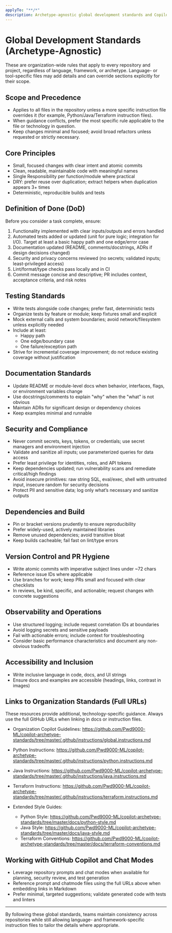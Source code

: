 ```yaml
---
applyTo: "**/*"
description: Archetype-agnostic global development standards and Copilot guidance for all repositories
---
```


# Global Development Standards (Archetype‑Agnostic)

These are organization-wide rules that apply to every repository and project, regardless of language, framework, or archetype. Language- or tool-specific files may add details and can override sections explicitly for their scope.

## Scope and Precedence

- Applies to all files in the repository unless a more specific instruction file overrides it (for example, Python/Java/Terraform instruction files).
- When guidance conflicts, prefer the most specific rule applicable to the file or technology in question.
- Keep changes minimal and focused; avoid broad refactors unless requested or strictly necessary.

## Core Principles

- Small, focused changes with clear intent and atomic commits
- Clean, readable, maintainable code with meaningful names
- Single Responsibility per function/module where practical
- DRY: prefer reuse over duplication; extract helpers when duplication appears 3+ times
- Deterministic, reproducible builds and tests

## Definition of Done (DoD)

Before you consider a task complete, ensure:

1. Functionality implemented with clear inputs/outputs and errors handled
2. Automated tests added or updated (unit for pure logic; integration for I/O). Target at least a basic happy path and one edge/error case
3. Documentation updated (README, comments/docstrings, ADRs if design decisions changed)
4. Security and privacy concerns reviewed (no secrets; validated inputs; least-privileged access)
5. Lint/format/type checks pass locally and in CI
6. Commit message concise and descriptive; PR includes context, acceptance criteria, and risk notes

## Testing Standards

- Write tests alongside code changes; prefer fast, deterministic tests
- Organize tests by feature or module; keep fixtures small and explicit
- Mock external calls and system boundaries; avoid network/filesystem unless explicitly needed
- Include at least:
	- Happy path
	- One edge/boundary case
	- One failure/exception path
- Strive for incremental coverage improvement; do not reduce existing coverage without justification

## Documentation Standards

- Update README or module-level docs when behavior, interfaces, flags, or environment variables change
- Use docstrings/comments to explain "why" when the "what" is not obvious
- Maintain ADRs for significant design or dependency choices
- Keep examples minimal and runnable

## Security and Compliance

- Never commit secrets, keys, tokens, or credentials; use secret managers and environment injection
- Validate and sanitize all inputs; use parameterized queries for data access
- Prefer least privilege for identities, roles, and API tokens
- Keep dependencies updated; run vulnerability scans and remediate critical/high findings
- Avoid insecure primitives: raw string SQL, eval/exec, shell with untrusted input, insecure random for security decisions
- Protect PII and sensitive data; log only what’s necessary and sanitize outputs

## Dependencies and Build

- Pin or bracket versions prudently to ensure reproducibility
- Prefer widely-used, actively maintained libraries
- Remove unused dependencies; avoid transitive bloat
- Keep builds cacheable; fail fast on lint/type errors

## Version Control and PR Hygiene

- Write atomic commits with imperative subject lines under ~72 chars
- Reference issue IDs where applicable
- Use branches for work; keep PRs small and focused with clear checklists
- In reviews, be kind, specific, and actionable; request changes with concrete suggestions

## Observability and Operations

- Use structured logging; include request correlation IDs at boundaries
- Avoid logging secrets and sensitive payloads
- Fail with actionable errors; include context for troubleshooting
- Consider basic performance characteristics and document any non-obvious tradeoffs

## Accessibility and Inclusion

- Write inclusive language in code, docs, and UI strings
- Ensure docs and examples are accessible (headings, links, contrast in images)

## Links to Organization Standards (Full URLs)

These resources provide additional, technology-specific guidance. Always use the full GitHub URLs when linking in docs or instruction files.

- Organization Copilot Guidelines:
	https://github.com/Pwd9000-ML/copilot-archetype-standards/tree/master/.github/instructions/global.instructions.md

- Python Instructions:
	https://github.com/Pwd9000-ML/copilot-archetype-standards/tree/master/.github/instructions/python.instructions.md

- Java Instructions:
	https://github.com/Pwd9000-ML/copilot-archetype-standards/tree/master/.github/instructions/java.instructions.md

- Terraform Instructions:
	https://github.com/Pwd9000-ML/copilot-archetype-standards/tree/master/.github/instructions/terraform.instructions.md

- Extended Style Guides:
	- Python Style: https://github.com/Pwd9000-ML/copilot-archetype-standards/tree/master/docs/python-style.md
	- Java Style: https://github.com/Pwd9000-ML/copilot-archetype-standards/tree/master/docs/java-style.md
	- Terraform Conventions: https://github.com/Pwd9000-ML/copilot-archetype-standards/tree/master/docs/terraform-conventions.md

## Working with GitHub Copilot and Chat Modes

- Leverage repository prompts and chat modes when available for planning, security review, and test generation
- Reference prompt and chatmode files using the full URLs above when embedding links in Markdown
- Prefer minimal, targeted suggestions; validate generated code with tests and linters

---

By following these global standards, teams maintain consistency across repositories while still allowing language- and framework-specific instruction files to tailor the details where appropriate.


